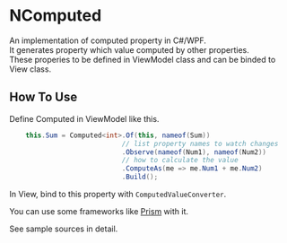 # NComputed

An implementation of computed property in C#/WPF.  
It generates property which value computed by other properties.  
These properies to be defined in ViewModel class and can be binded to View class.

## How To Use

Define Computed in ViewModel like this.

```cs
    this.Sum = Computed<int>.Of(this, nameof(Sum))
                            // list property names to watch changes
                            .Observe(nameof(Num1), nameof(Num2))
                            // how to calculate the value
                            .ComputeAs(me => me.Num1 + me.Num2)
                            .Build();  
```

In View, bind to this property with `ComputedValueConverter`.

You can use some frameworks like [Prism](https://github.com/PrismLibrary/Prism) with it.

See sample sources in detail.
